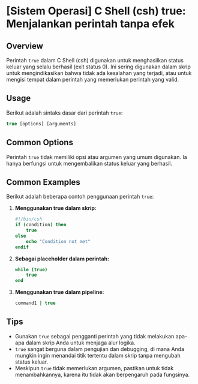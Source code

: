 # [Sistem Operasi] C Shell (csh) true: Menjalankan perintah tanpa efek

## Overview
Perintah `true` dalam C Shell (csh) digunakan untuk menghasilkan status keluar yang selalu berhasil (exit status 0). Ini sering digunakan dalam skrip untuk mengindikasikan bahwa tidak ada kesalahan yang terjadi, atau untuk mengisi tempat dalam perintah yang memerlukan perintah yang valid.

## Usage
Berikut adalah sintaks dasar dari perintah `true`:

```csh
true [options] [arguments]
```

## Common Options
Perintah `true` tidak memiliki opsi atau argumen yang umum digunakan. Ia hanya berfungsi untuk mengembalikan status keluar yang berhasil.

## Common Examples
Berikut adalah beberapa contoh penggunaan perintah `true`:

1. **Menggunakan true dalam skrip:**
   ```csh
   #!/bin/csh
   if (condition) then
       true
   else
       echo "Condition not met"
   endif
   ```

2. **Sebagai placeholder dalam perintah:**
   ```csh
   while (true)
       true
   end
   ```

3. **Menggunakan true dalam pipeline:**
   ```csh
   command1 | true
   ```

## Tips
- Gunakan `true` sebagai pengganti perintah yang tidak melakukan apa-apa dalam skrip Anda untuk menjaga alur logika.
- `true` sangat berguna dalam pengujian dan debugging, di mana Anda mungkin ingin menandai titik tertentu dalam skrip tanpa mengubah status keluar.
- Meskipun `true` tidak memerlukan argumen, pastikan untuk tidak menambahkannya, karena itu tidak akan berpengaruh pada fungsinya.